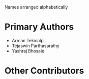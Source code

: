 Names arranged alphabetically
# Primary Authors

- Arman Tekinalp
- Tejaswin Parthasarathy
- Yashraj Bhosale


# Other Contributors
